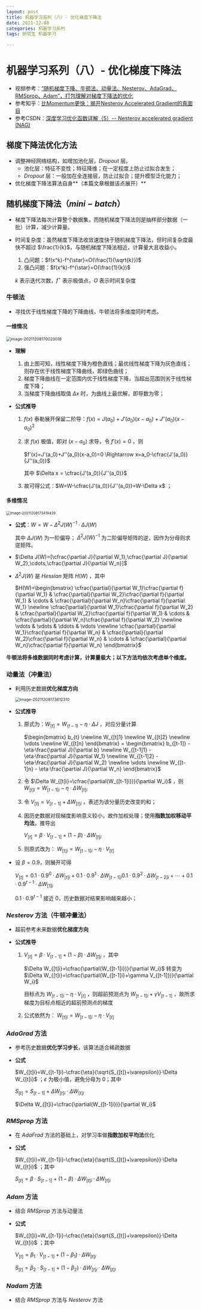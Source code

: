 ```yaml
---
layout: post
title: 机器学习系列（八）- 优化梯度下降法
date: 2021-12-08
categories: 机器学习系列
tags: 研究生 机器学习

---
```


# 机器学习系列（八）- 优化梯度下降法

- 视频参考：[“随机梯度下降、牛顿法、动量法、Nesterov、AdaGrad、RMSprop、Adam”，打包理解对梯度下降法的优化](https://www.bilibili.com/video/BV1r64y1s7fU)
- 参考知乎：[比Momentum更快：揭开Nesterov Accelerated Gradient的真面目](https://zhuanlan.zhihu.com/p/22810533)
- 参考CSDN：[深度学习优化函数详解（5）-- Nesterov accelerated gradient (NAG)](https://blog.csdn.net/tsyccnh/article/details/76673073)

## 梯度下降法优化方法

- 调整神经网络结构，如增加池化层，$Dropout$ 层。
  - 池化层：特征不变性；特征降维；在一定程度上防止过拟合发生；
  - $Dropout$ 层：一般加在全连接层，防止过拟合；提升模型泛化能力；
- 优化梯度下降法算法自身**（本篇文章根据该点展开）**

## 随机梯度下降法（$mini-batch$）

- 梯度下降法每次计算整个数据集，而随机梯度下降法则是抽样部分数据（一批）计算，减少计算量。
- 时间复杂度：虽然梯度下降法收敛速度快于随机梯度下降法，但时间复杂度最快不超过 $\frac{1}{k}$，与随机梯度下降法相近，计算量大且收益小。
  1. 凸问题：$f(x^k)-f^{\star}=O(\frac{1}{\sqrt{k}})$ 
  2. 强凸问题：$f(x^k)-f^{\star}=O(\frac{1}{k})$ 
  
  $k$ 表示迭代次数，$f^\star$ 表示极值点，$O$ 表示时间复杂度

### 牛顿法

- 寻找优于线性梯度下降的下降曲线，牛顿法将多维度同时考虑。

#### 一维情况

<img src="http://markdown.zzzbook.cn/image-20211208170023018.png" alt="image-20211208170023018" style="zoom:75%;" />

- **理解**

  1. 由上图可知，线性梯度下降为橙色直线；最优线性梯度下降为灰色直线；则存在优于线性梯度下降曲线，即绿色曲线；
  2. 梯度下降曲线在一定范围内优于线性梯度下降，当超出范围则劣于线性梯度下降；
  3. 当梯度下降曲线取值 $\Delta x$ 时，为曲线上最优解，即导数为零；

- **公式推导**

  1. $f(x)$ 泰勒展开保留二阶导：$f(x)=J(a_0)+J'(a_0)(x-a_0)+J''(a_0)(x-a_0)^2$ 

  2. 求 $f(x)$ 极值，即对 $(x-a_0)$ 求导，令 $f'(x)=0$ ，则

     $f'(x)=J'(a_0)+J''(a_0)(x-a_0)=0 \Rightarrow x=a_0-\cfrac{J'(a_0)}{J''(a_0)}$ 

     其中 $\Delta x = \cfrac{J'(a_0)}{J''(a_0)}$ 

  3. 故可得公式：$W=W-\cfrac{J'(a_0)}{J''(a_0)}=W-\Delta x$ ；

#### 多维情况

<img src="http://markdown.zzzbook.cn/image-20211208173419429.png" alt="image-20211208173419429" style="zoom:67%;" />

- **公式**：$W=W-\Delta^2J(W)^{-1}·\Delta J(W)$ 

  其中 $\Delta J(W)$ 为一阶偏导； $\Delta^2J(W)^{-1}$ 为二阶偏导矩阵的逆，因作为分母则求逆矩阵。

- $\Delta J(W)=[\cfrac{\partial J}{\partial W_1},\cfrac{\partial J}{\partial W_2},\cdots,\cfrac{\partial J}{\partial W_n}]$ 

- $\Delta^2J(W)$ 是 $Hessian$ 矩阵 $H(W)$ ，其中

  $H(W)=\begin{bmatrix} \cfrac{\partial}{\partial W_1}\cfrac{\partial f}{\partial W_1} & \cfrac{\partial}{\partial W_2}\cfrac{\partial f}{\partial W_1} & \cdots & \cfrac{\partial}{\partial W_n}\cfrac{\partial f}{\partial W_1} \newline \cfrac{\partial}{\partial W_1}\cfrac{\partial f}{\partial W_2} & \cfrac{\partial}{\partial W_2}\cfrac{\partial f}{\partial W_1} & \cdots & \cfrac{\partial}{\partial W_n}\cfrac{\partial f}{\partial W_2} \newline \vdots & \vdots & \ddots & \vdots \newline \cfrac{\partial}{\partial W_1}\cfrac{\partial f}{\partial W_n} & \cfrac{\partial}{\partial W_2}\cfrac{\partial f}{\partial W_n} & \cdots & \cfrac{\partial}{\partial W_n}\cfrac{\partial f}{\partial W_n} \end{bmatrix}$ 

**牛顿法将多维数据同时考虑计算，计算量极大；以下方法均依次考虑单个维度。** 

### 动量法（冲量法）

- 利用历史数据**优化梯度方向**

  <img src="http://markdown.zzzbook.cn/image-20211208173612310.png" alt="image-20211208173612310" style="zoom:75%;" />

- **公式推导**

  1. 原式为：$W_{[t]}=W_{(t-1)}-\eta·\Delta J$ ，对应分量计算

     $\begin{bmatrix} b_{t} \newline W_{[t]1} \newline W_{[t]2} \newline \vdots \newline W_{[t]n} \end{bmatrix} = \begin{bmatrix} b_{[t-1]} - \eta·\frac{\partial J}{\partial b} \newline W_{[t-1]1} - \eta·\frac{\partial J}{\partial W_1} \newline W_{[t-1]2} - \eta·\frac{\partial J}{\partial W_2} \newline \vdots \newline W_{[t-1]n} - \eta·\frac{\partial J}{\partial W_n} \end{bmatrix}$ 

  2. 令 $\Delta W_{[t]i}=\cfrac{\partial(W_{[t-1]i})}{\partial W_i}$ ，则 $W_{[t]i}=W_{[t-1]i}-\eta·\Delta W_{[t]i}$ 

  3. 令 $V_{[t]}=V_{[t-1]}+\Delta W_{[t]i}$ ，表述为该分量历史改变的和；

  4. 因历史数据对现梯度影响意义较小，故作加权处理；使用**指数加权移动平均法**，推导出

     $V_{[t]}=\beta ·V_{[t-1]}+(1-\beta)·\Delta W_{[t]i}$ 

  5. 则原式改为： $W_{[t]i}=W_{[t-1]i}-\eta·V_{[t]}$ 

- 设 $\beta=0.9$，则展开可得

  $V_{[t]}=0.1·0.9^0·\Delta W_{[t]i}+0.1·0.9^1·\Delta W_{[t-1]i}0.1·0.9^2·\Delta W_{[t-2]i}+\cdots+0.1·0.9^{t-1}·\Delta W_{[1]i}$ 

  $0.1·0.9^{t-1}$ 接近 $0$，历史数据对结果影响越来越小；

### $Nesterov$ 方法（牛顿冲量法）

- 超前参考未来数据**优化梯度方向**

- **公式推导**

  1. $V_{[t]}=\beta ·V_{[t-1]}+(1-\beta)·\Delta W_{[t]i}$ ，其中

     $\Delta W_{[t]i}=\cfrac{\partial(W_{[t-1]i})}{\partial W_i}$ 转变为 $\Delta W_{[t]i}=\cfrac{\partial(W_{[t-1]i}+\gamma V_{[t-1]})}{\partial W_i}$  

     目标点为 $W_{[t-1]i}-\eta·V_{[t]}$ ，则超前预测点为 $W_{[t-1]i}+\gamma V_{[t-1]}$ ，故所求梯度为目标点相近的超前预测点的梯度

  2. 公式依然为： $W_{[t]i}=W_{[t-1]i}-\eta·V_{[t]}$ 

### $AdaGrad$ 方法

- 参考历史数据**优化学习步长**，该算法适合稀疏数据

- **公式**

  $W_{[t]i}=W_{[t-1]i}-\cfrac{\eta}{\sqrt{S_{[t]}+\varepsilon}}·\Delta W_{[t]i}$ ；$\varepsilon$ 为极小值，避免分母为 $0$；其中

  $S_{[t]}=S_{[t-1]}+\Delta W_{[t]i}·\Delta W_{[t]i}$ 

  $\Delta W_{[t]i}=\cfrac{\partial(W_{[t-1]i})}{\partial W_i}$ 

### $RMSprop$ 方法

- 在 $AdaFrad$ 方法的基础上，对学习率做**指数加权平均法**优化

- **公式**

  $W_{[t]i}=W_{[t-1]i}-\cfrac{\eta}{\sqrt{S_{[t]}+\varepsilon}}·\Delta W_{[t]i}$ ；其中

  $S_{[t]}=\beta ·S_{[t-1]}+(1-\beta )·\Delta W_{[t]i}·\Delta W_{[t]i}$  

### $Adam$ 方法

- 结合 $RMSprop$ 方法与动量法

- **公式**

  $W_{[t]i}=W_{[t-1]i}-\cfrac{\eta}{\sqrt{S_{[t]}+\varepsilon}}·\Delta W_{[t]i}$ ；其中

  $V_{[t]}=\beta_1 ·V_{[t-1]}+(1-\beta_1)·\Delta W_{[t]i}$ 

  $S_{[t]}=\beta_2 ·S_{[t-1]}+(1-\beta_2 )·\Delta W_{[t]i}·\Delta W_{[t]i}$  

### $Nadam$ 方法

- 结合 $RMSprop$ 方法与 $Nesterov$ 方法
